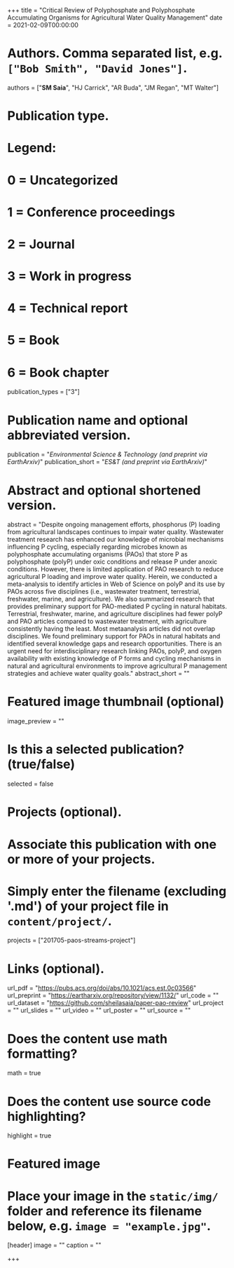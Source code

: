 +++
title = "Critical Review of Polyphosphate and Polyphosphate Accumulating Organisms for Agricultural Water Quality Management"
date = 2021-02-09T00:00:00

# Authors. Comma separated list, e.g. `["Bob Smith", "David Jones"]`.
authors = ["**SM Saia**", "HJ Carrick", "AR Buda", "JM Regan", "MT Walter"]

# Publication type.
# Legend:
# 0 = Uncategorized
# 1 = Conference proceedings
# 2 = Journal
# 3 = Work in progress
# 4 = Technical report
# 5 = Book
# 6 = Book chapter
publication_types = ["3"]

# Publication name and optional abbreviated version.
publication = "*Environmental Science & Technology (and preprint via EarthArxiv)*"
publication_short = "*ES&T (and preprint via EarthArxiv)*"

# Abstract and optional shortened version.
abstract = "Despite ongoing management efforts, phosphorus (P) loading from agricultural landscapes continues to impair water quality. Wastewater treatment research has enhanced our knowledge of microbial mechanisms influencing P cycling, especially regarding microbes known as polyphosphate accumulating organisms (PAOs) that store P as polyphosphate (polyP) under oxic conditions and release P under anoxic conditions. However, there is limited application of PAO research to reduce agricultural P loading and improve water quality. Herein, we conducted a meta-analysis to identify articles in Web of Science on polyP and its use by PAOs across five disciplines (i.e., wastewater treatment, terrestrial, freshwater, marine, and agriculture). We also summarized research that provides preliminary support for PAO-mediated P cycling in natural habitats. Terrestrial, freshwater, marine, and agriculture disciplines had fewer polyP and PAO articles compared to wastewater treatment, with agriculture consistently having the least. Most metaanalysis articles did not overlap disciplines. We found preliminary support for PAOs in natural habitats and identified several knowledge gaps and research opportunities. There is an urgent need for interdisciplinary research linking PAOs, polyP, and oxygen availability with existing knowledge of P forms and cycling mechanisms in natural and agricultural environments to improve agricultural P management strategies and achieve water quality goals."
abstract_short = ""

# Featured image thumbnail (optional)
image_preview = ""

# Is this a selected publication? (true/false)
selected = false

# Projects (optional).
#   Associate this publication with one or more of your projects.
#   Simply enter the filename (excluding '.md') of your project file in `content/project/`.
projects = ["201705-paos-streams-project"]

# Links (optional).
url_pdf = "https://pubs.acs.org/doi/abs/10.1021/acs.est.0c03566"
url_preprint = "https://eartharxiv.org/repository/view/1132/"
url_code = ""
url_dataset = "https://github.com/sheilasaia/paper-pao-review"
url_project = ""
url_slides = ""
url_video = ""
url_poster = ""
url_source = ""

# Does the content use math formatting?
math = true

# Does the content use source code highlighting?
highlight = true

# Featured image
# Place your image in the `static/img/` folder and reference its filename below, e.g. `image = "example.jpg"`.
[header]
image = ""
caption = ""

+++